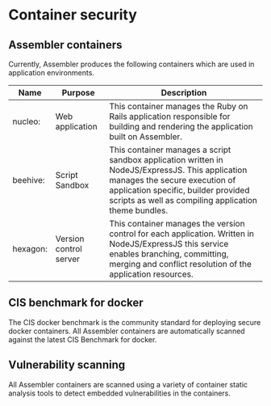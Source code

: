 # Container security
## Assembler containers

Currently, Assembler produces the following containers which are used in application environments.

| **Name**          | **Purpose**            | **Description**                                                                                                                                                                                                                   |
|-------------------|------------------------|-----------------------------------------------------------------------------------------------------------------------------------------------------------------------------------------------------------------------------------|
| nucleo:<version>  | Web application        | This container manages the Ruby on Rails application responsible for building and rendering the application built on Assembler.                                                                                                   |
| beehive:<version> | Script Sandbox         | This container manages a script sandbox application written in NodeJS/ExpressJS. This application manages the secure execution of application specific, builder provided scripts as well as compiling  application theme bundles. |
| hexagon:<version> | Version control server | This container manages the version control for each application. Written in NodeJS/ExpressJS this service enables branching, committing, merging and conflict resolution of the application resources.                            |

## CIS benchmark for docker

The CIS docker benchmark is the community standard for deploying secure docker containers. All Assembler containers are automatically scanned against the latest CIS Benchmark for docker.

## Vulnerability scanning

All Assembler containers are scanned using a variety of container static analysis tools to detect embedded vulnerabilities in the containers.